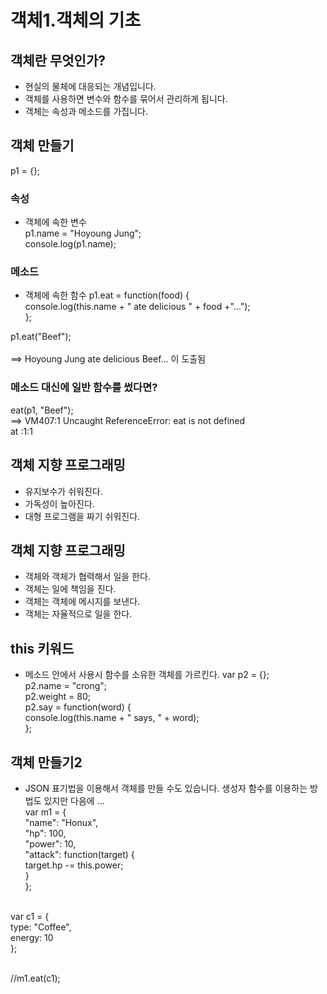 # 객체1.객체의 기초

## 객체란 무엇인가?
- 현실의 물체에 대응되는 개념입니다.
- 객체를 사용하면 변수와 함수를 묶어서 관리하게 됩니다.
- 객체는 속성과 메소드를 가집니다.


## 객체 만들기
p1 = {}; <br/>


###  속성
- 객체에 속한 변수 <br/>
p1.name = "Hoyoung Jung"; <br/>
console.log(p1.name); <br/> 

### 메소드

- 객체에 속한 함수
p1.eat = function(food) { <br/>
    console.log(this.name + " ate delicious " + food +"..."); <br/>
}; <br/>

p1.eat("Beef"); <br/>           
==> Hoyoung Jung ate delicious Beef... 이 도출됨


### 메소드 대신에 일반 함수를 썼다면?
eat(p1, "Beef"); <br/>
==> VM407:1 Uncaught ReferenceError: eat is not defined <br/>
    at <anonymous>:1:1 <br/>


## 객체 지향 프로그래밍
- 유지보수가 쉬워진다.
- 가독성이 높아진다.
- 대형 프로그램을 짜기 쉬워진다.


## 객체 지향 프로그래밍
- 객체와 객체가 협력해서 일을 한다.
- 객체는 일에 책임을 진다.
- 객체는 객체에 메시지를 보낸다.
- 객체는 자율적으로 일을 한다.


## this 키워드
- 메소드 안에서 사용시 함수를 소유한 객체를 가르킨다.
var p2 = {}; <br/>
p2.name = "crong"; <br/>
p2.weight = 80; <br/>
p2.say = function(word) { <br/>
    console.log(this.name + " says, " + word); <br/>
}; <br/>


## 객체 만들기2
- JSON 표기법을 이용해서 객체를 만들 수도 있습니다. 생성자 함수를 이용하는 방법도 있지만 다음에 ... <br/>
var m1 = { <br/>
  "name": "Honux", <br/>
  "hp": 100, <br/>
  "power": 10, <br/>
  "attack": function(target) { <br/>
    target.hp -= this.power; <br/>
  } <br/>
}; <br/><br/>

var c1 = { <br/>
   type: "Coffee", <br/>
   energy: 10 <br/>
}; <br/> <br/>

//m1.eat(c1); <br/>
